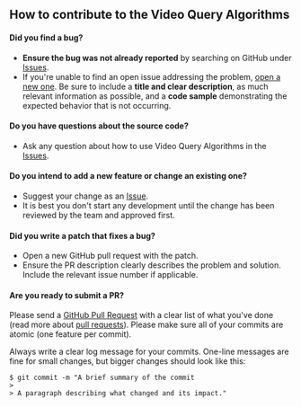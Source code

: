 ## How to contribute to the Video Query Algorithms

#### **Did you find a bug?**

* **Ensure the bug was not already reported** by searching on GitHub under
[Issues](https://github.com/fetorres/video-query-algorithms/issues).
* If you're unable to find an open issue addressing the problem,
[open a new one](https://github.com/fetorres/video-query-algorithms/issues).
Be sure to include a **title and clear description**, as much relevant information as possible, and a **code sample**
demonstrating the expected behavior that is not occurring.

#### **Do you have questions about the source code?**

* Ask any question about how to use Video Query Algorithms in the [Issues](https://github.com/fetorres/video-query-algorithms/issues).

#### **Do you intend to add a new feature or change an existing one?**

* Suggest your change as an [Issue](https://github.com/fetorres/video-query-algorithms/issues).
* It is best you don't start any development until the change has been reviewed by the team and approved first.

#### **Did you write a patch that fixes a bug?**

* Open a new GitHub pull request with the patch.
* Ensure the PR description clearly describes the problem and solution. Include the relevant issue number if applicable.

#### **Are you ready to submit a PR?**

Please send a [GitHub Pull Request](https://github.com/fetorres/video-query-algorithms/compare?expand=1) with a clear list of
what you've done (read more about [pull requests](http://help.github.com/pull-requests/)).
Please make sure all of your commits are atomic (one feature per commit).

Always write a clear log message for your commits. One-line messages are fine for small changes, but bigger changes
should look like this:

    $ git commit -m "A brief summary of the commit
    >
    > A paragraph describing what changed and its impact."


